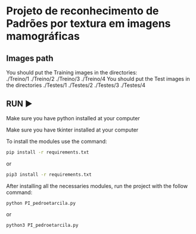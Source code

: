 # Projeto de reconhecimento de Padrões por textura em imagens mamográficas

## Images path

You should put the Training images in the directories:    
 ./Treino/1 
 ./Treino/2 
 ./Treino/3 
  ./Treino/4 
You should put the Test images in the directories
 ./Testes/1 
 ./Testes/2 
 ./Testes/3 
  ./Testes/4 
## RUN :arrow_forward: 

Make sure you have python installed at your computer

Make sure you have tkinter installed at your computer

To install the modules use the command:

```sh
pip install -r requirements.txt
```
or 

```sh
pip3 install -r requirements.txt
```

After installing all the necessaries modules, run the project with the follow command:

```sh
python PI_pedroetarcila.py
```
or 

```sh
python3 PI_pedroetarcila.py
```
